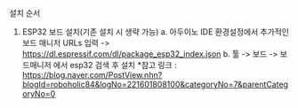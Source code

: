 설치 순서
1. ESP32 보드 설치(기존 설치 시 생략 가능)
  a. 아두이노 IDE 환경설정에서 추가적인 보드 매니저 URLs 입력 -> https://dl.espressif.com/dl/package_esp32_index.json
  b. 툴 -> 보드 -> 보드매니저 에서 esp32 검색 후 설치
  *참고 링크 : https://blog.naver.com/PostView.nhn?blogId=roboholic84&logNo=221601808100&categoryNo=7&parentCategoryNo=0
